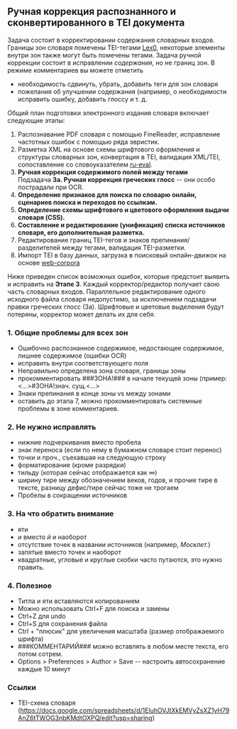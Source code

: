 ## Ручная коррекция распознанного и сконвертированного в TEI документа 

Задача состоит в корректировании содержания словарных входов. Границы зон словаря помечены TEI-тегами [Lex0](https://dariah-eric.github.io/lexicalresources/pages/TEILex0/TEILex0.html), 
некоторые элементы внутри зон также могут быть помечены тегами. Задача ручной коррекции состоит в исправлении *содержания*, но не границ зон. 
В режиме комментариев вы можете отметить 
* необходимость сдвинуть, убрать, добавить теги для зон словаря  
* пожелания об улучшении содержания (например, о необходимости исправить ошибку, добавить глоссу и т. д.

Общий план подготовки электронного издания словаря включает следующие этапы: 
1. Распознавание PDF словаря с помощью FineReader, исправление частотных ошибок с помощью ряда эвристик.  
2. Разметка XML на основе схемы шрифтового оформления и структуры словарных зон, конвертация в TEI, 
валидация XML/TEI, сопоставление со словоуказателем [ru-eval](http://ru-eval.ru/hist/xi-xvii/index.html).  
3. **Ручная коррекция содержимого полей между тегами**   
  Подзадача **3a. Ручная коррекция греческих глосс** -- они особо пострадали при OCR.   
4. **Определение признаков для поиска по словарю онлайн, сценариев поиска и переходов по ссылкам.**   
5. **Определение схемы шрифтового и цветового оформления выдачи словаря (CSS).**    
6. **Составление и редактирование (унификация) списка источников словаря, его дополнительная разметка.**  
7. Редактирование границ TEI-тегов и знаков препинания/разделителей между тегами, валидация TEI-разметки.   
8. Импорт TEI в базу данных, загрузка в поисковый онлайн-движок на основе [web-corpora](http://web-corpora.net/wsgi/oldrus.wsgi/) 

Ниже приведен список возможных ошибок, которые предстоит выявить и исправить на **Этапе 3**. 
Каждый корректор/редактор получает свою часть словарных входов. 
Параллельное редактирование одного исходного файла словаря недопустимо, за исключением подзадачи правки греческих глосс (3a). 
Шрифтовые и цветовые выделения будут потеряны, корректор может делать их для себя.  

### 1. Общие проблемы для всех зон 
* Ошибочно распознанное содержимое, недостающее содержимое, лишнее содержимое (ошибки OCR)   
 * исправить внутри соответствующего поля   
* Неправильно определена зона словаря, границы зоны   
 * прокомментировать ###ЗОНА!### в начале текущей зоны (пример: <...>#ЗОНА!знач. сущ.<...>  
* Знаки препинания в конце зоны vs между зонами  
 * оставить до этапа 7, можно прокомментировать системные проблемы в зоне комментариев. 

### 2. Не нужно исправлять 
* нижние подчеркивания вместо пробела  
* знак переноса (если по нему в бумажном словаре стоит перенос)  
* точки и проч., съехавшая на следующую строку  
* форматирование (кроме разрядки)  
* тильду (которая сейчас отображается как ∞)  
* ширину тире между обозначением веков, годов, и прочие тире в тексте, разницу дефис/тире сейчас тоже не трогаем   
* Пробелы в сокращении источников  

### 3. На что обратить внимание 
* яти  
* *и* вместо *й* и наоборот  
* отсутствие точек в названии источников (например, *Москлет.*)  
* запятые вместо точек и наоборот  
* квадратные, угловые и круглые скобки часто путаются, это нужно править.  

### 4. Полезное  
* Титла и яти вставляются копированием  
* Можно использовать Ctrl+F для поиска и замены  
* Ctrl+Z для undo  
* Сtrl+S для сохранения файла  
* Ctrl + "плюсик" для увеличения масштаба (размер отображаемого шрифта)  
* ###КОММЕНТАРИЙ### можно вставлять в любом месте текста, его потом сотрем. 
* Options > Preferences > Author > Save -- настроить автосохранение каждые 10 минут  



### Ссылки
* TEI-схема словаря (https://docs.google.com/spreadsheets/d/1EluhOVJtXkEMVyZsXZ1yH79AnZ6tTWOG3nbKMdtOXPQ/edit?usp=sharing)
